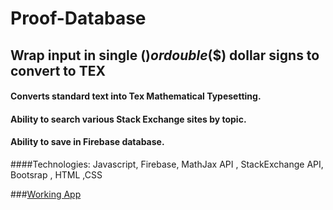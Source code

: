 # Proof-Database

## Wrap input in single ($) or double ($$) dollar signs to convert to TEX
#### Converts standard text into Tex Mathematical Typesetting.
#### Ability to search various Stack Exchange sites by topic.
#### Ability to save in  Firebase database.
####Technologies: Javascript, Firebase, MathJax API , StackExchange API, Bootsrap , HTML ,CSS 

###[Working App](http://proof-database.herokuapp.com/)

